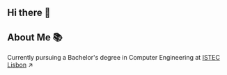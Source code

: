 ## Hi there 👋

## About Me 📚

Currently pursuing a Bachelor's degree in Computer Engineering at [ISTEC Lisbon](https://www.istec.pt "Opens in a new tab") ↗️

<!--
**CarromaLight/CarromaLight** is a ✨ _special_ ✨ repository because its `README.md` (this file) appears on your GitHub profile.

Here are some ideas to get you started:

- 🔭 I’m currently working on ...
- 🌱 I’m currently learning ...
- 👯 I’m looking to collaborate on ...
- 🤔 I’m looking for help with ...
- 💬 Ask me about ...
- 📫 How to reach me: ...
- 😄 Pronouns: ...
- ⚡ Fun fact: ...
-->
